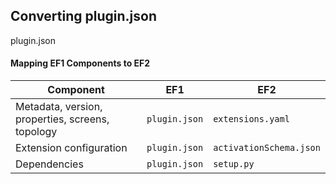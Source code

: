 ## Converting plugin.json

plugin.json 

#### Mapping EF1 Components to EF2 

| Component                                        | EF1               | EF2                   |
| ------------------------------------------------ | ----------------- | --------------------- |
| Metadata, version, properties, screens, topology | `plugin.json`     | `extensions.yaml`       |
| Extension configuration                          | `plugin.json`     | `activationSchema.json` |
| Dependencies                                     | `plugin.json`     | `setup.py`              |